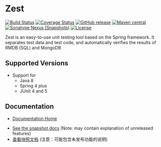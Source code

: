 Zest
======================

[![Build Status](https://travis-ci.org/bookong/zest.svg?branch=master)](https://travis-ci.org/bookong/zest)
[![Coverage Status](https://coveralls.io/repos/github/bookong/zest/badge.svg?branch=master)](https://coveralls.io/github/bookong/zest?branch=master)
[![GitHub release](https://img.shields.io/github/release/bookong/zest.svg)](https://github.com/bookong/zest/releases)
[![Maven central](https://maven-badges.herokuapp.com/maven-central/com.github.bookong/zest/badge.svg)](https://maven-badges.herokuapp.com/maven-central/com.github.bookong/zest)
[![Sonatype Nexus (Snapshots)](https://img.shields.io/nexus/s/https/oss.sonatype.org/com.github.bookong/zest.svg)](https://oss.sonatype.org/content/repositories/snapshots/com/github/bookong/zest/)
[![License](http://img.shields.io/:license-apache-brightgreen.svg)](http://www.apache.org/licenses/LICENSE-2.0.html)

Zest is an easy-to-use unit testing tool based on the Spring framework. It separates test data and test code, and automatically verifies the results of RMDB (SQL) and MongoDB

Supported Versions
------------------

- Support for 
    - Java 8
    - Spring 4 plus
    - JUnit 4 and 5

Documentation
----------

- [Documentation Home](https://github.com/bookong/zest/wiki)
* [See the snapshot docs](src/site/markdown/index.md) (Note: may contain explanation of unreleased features)
* [查看快照文档](src/site/zh/markdown/index.md) (注意：可能包含未发布功能的说明)
